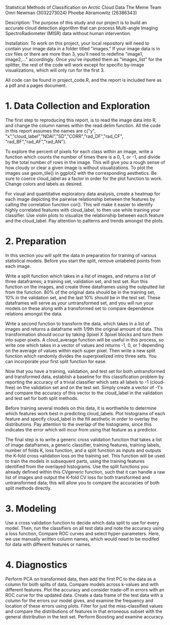 Statistical Methods of Classification on Arctic Cloud Data
The Meme Team  
  Omri Newman (3032273024)
  Phoebe Abramowitz (26386343)
  
Description: The purpose of this study and our project is to build an accurate cloud detection algorithm that can process Multi-angle Imaging SpectroRadiometer (MISR) data without human intervention.

Installation: To work on this project, your local repository will need to contain your image data in a folder titled "images." If your image data is in csv files or there are more than 3, you'll need to redefine "image1, image2,..." accordingly. Once you've inputted them as "images_list" for the splitter, the rest of the code will work except for specific by-image visualizations, which will only run for the first 3.

All code can be found in project_code.R, and the report is included here as a pdf and a pages document.

# 1. Data Collection and Exploration

  The first step to reproducing this report, is to read the image data into R, and change the column names within the read.delim function. All the code in this report assumes the names are
c("y", "x","cloud_label","NDAI","SD","CORR","rad_DF","rad_CF", "rad_BF","rad_AF","rad_AN"). 
  
  To explore the percent of pixels for each class within an image, write a function which counts the number of times there is a 0, 1, or -1, and divide by the total number of rows in the image. This will give you a rough sense of how cloudy or clear a given image is without visualizations. To plot the images use geom_tile() in ggplot2 with the corresponding aesthetics. Be sure to coerce cloud_label as a factor in order for the plot function to work. Change colors and labels as desired. 
  
  For visual and quantitative exploratory data analysis, create a heatmap for each image depicting the pairwise relationship between the features by calling the correlation function cor(). This will make it easier to identify highly correlated features with cloud_label, to then use while training your classifier. Use violin plots to visualize the relationship between each feature and the cloud_label. Pay attention to patterns and trends amongst the plots. 
  
# 2. Preparation

  In this section you will split the data in preparation for training of various statistical models. Before you start the split, remove unlabeled points from each image.  
  
  Write a split function which takes in a list of images, and returns a list of three dataframes; a training set, validation set, and test set. Run this function on the images, and create three dataframes using the outputted list from the function. 80% of the original data should be in the training set, 10% in the validation set, and the last 10% should be in the test set. These dataframes will serve as your untransformed set, and you will run your models on these along with a transformed set to compare dependence relations amongst the data.
  
  Write a second function to transform the data, which takes in a list of images and returns a dataframe with 1/9th the original amount of data. This transformation should occur by taking 3pixel X 3pixel blocks and turn them into super pixels. A cloud_average function will be useful in this process, so write one which takes in a vector of values and returns -1, 0, or 1 depending on the average of values within each super pixel. Then write a new split function which randomly divides the superpixelized intro three sets. You can incorporate your first split function for ease.
  
  Now that you have a training, validation, and test set for both untransformed and transformed data, establish a baseline for this classification problem by reporting the accuracy of a trivial classifier which sets all labels to -1 (cloud-free) on the validation set and on the test set. Simply create a vector of -1's and compare the accuracy of this vector to the cloud_label in the validation and test set for both split methods.
  
  Before training several models on this data, it is worthwhile to determine which features work best in predicting cloud_labels. Plot histograms of each feature and specify cloud_label in the fill aesthetic in order to overlay the distributions. Pay attention to the overlap of the histograms, since this indicates the error which will incur from using that feature as a predictor. 
  
  The final step is to write a generic cross validation function that takes a list of image dataframes, a generic classifier, training features, training labels, number of folds K, loss function, and a split function as inputs and outputs the K-fold cross validation loss on the training set. This function will be used to train the models in subsequent parts, using the training features identified from the overlayed histograms. Use the split functions you already defined within this CVgeneric function, such that it can handle a raw list of images and output the K-fold CV loss for both transformed and untransformed data; this will allow you to compare the accuracies of both split methods directly. 
  
  
# 3. Modeling
Use a cross validation function to decide which data split to use for every model. Then, run the classifiers on all test data and note the accuracy using a loss function, Compare ROC curves and select hyper-parameters. Here, we use manually written column names, which would need to be modifed for data with different features or names. 


# 4. Diagnostics
 Perform PCA on transformed data, then add the first PC to the data as a column for both splits of data. Compare models across k-values and with different features. Plot the accuracy and consider trade-off in errors with an ROC curve for the updated data. Create a data frame of the test data with a column for the errors our model gives, and examine the frequency and location of these errors using plots. Filter for just the miss-classified values and compare the distributions of features in that erroneous subset with the general distribution in the test set. Perform Boosting and examine accuracy.
  
  
  
  
  
  
  
  
  